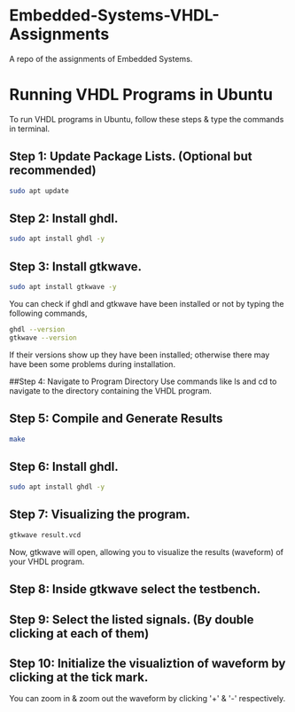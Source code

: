 # Embedded-Systems-VHDL-Assignments
A repo of the assignments of Embedded Systems.

# Running VHDL Programs in Ubuntu

To run VHDL programs in Ubuntu, follow these steps & type the commands in terminal.

## Step 1: Update Package Lists. (Optional but recommended)
  ```bash
  sudo apt update
  ```



## Step 2: Install ghdl.
  ```bash
 sudo apt install ghdl -y
  ```
## Step 3: Install gtkwave.
  ```bash
 sudo apt install gtkwave -y
  ```
You can check if ghdl and gtkwave have been installed or not by typing the following commands,
  ```bash
  ghdl --version
  gtkwave --version
  ```

  If their versions show up they have been installed; otherwise there may have been some problems during installation.

##Step 4: Navigate to Program Directory
Use commands like ls and cd to navigate to the directory containing the VHDL program.

## Step 5: Compile and Generate Results
  ```bash
 make
  ```
## Step 6: Install ghdl.
  ```bash
 sudo apt install ghdl -y
  ```
## Step 7: Visualizing the program.
  ```bash
 gtkwave result.vcd
  ```
Now, gtkwave will open, allowing you to visualize the results (waveform) of your VHDL program.

## Step 8: Inside gtkwave select the testbench.

## Step 9: Select the listed signals. (By double clicking at each of them)

## Step 10: Initialize the visualiztion of waveform by clicking at the tick mark.
You can zoom in & zoom out the waveform by clicking '+' & '-' respectively.



